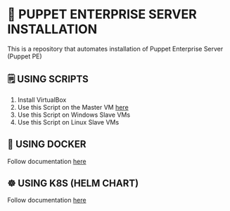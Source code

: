 # 🛜 PUPPET ENTERPRISE SERVER INSTALLATION
This is a repository that automates installation of Puppet Enterprise Server (Puppet PE)

## 🗒️ USING SCRIPTS
1. Install VirtualBox
2. Use this Script on the Master VM [here](https://github.com/LAMMARGO/puppet/raw/main/install-puppet-master.sh)
3. Use this Script on Windows Slave VMs
4. Use this Script on Linux Slave VMs

## 🐋 USING DOCKER
Follow documentation [here](https://github.com/LAMMARGO/puppet/docker/)

## ☸️ USING K8S (HELM CHART)
Follow documentation [here](https://github.com/LAMMARGO/puppet/k8s/)
